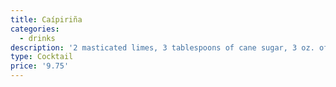 ```yaml
---
title: Caípiriña
categories:
  - drinks
description: '2 masticated limes, 3 tablespoons of cane sugar, 3 oz. of caçhasa, ice'
type: Cocktail
price: '9.75'
---
```


